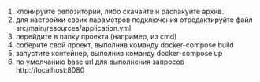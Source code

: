 1) клонируйте репозиторий, либо скачайте и распакуйте архив.
2) для настройки своих параметров подключения отредактируйте файл src/main/resources/application.yml
3) перейдите в папку проекта (например, из cmd)
4) соберите свой проект, выполнив команду docker-compose build
5) запустите контейнер, выполнив команду docker-compose up
6) по умолчанию base url для выполнения запросов http://localhost:8080
